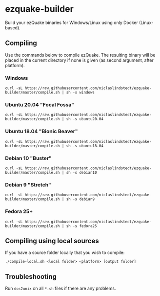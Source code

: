 # ezquake-builder

Build your ezQuake binaries for Windows/Linux using only Docker (Linux-based).

## Compiling

Use the commands below to compile ezQuake. The resulting binary will be placed in the current directory if none is given (as second argument, after platform).

### Windows

```
curl -sL https://raw.githubusercontent.com/niclaslindstedt/ezquake-builder/master/compile.sh | sh -s windows
```

### Ubuntu 20.04 "Focal Fossa"

```
curl -sL https://raw.githubusercontent.com/niclaslindstedt/ezquake-builder/master/compile.sh | sh -s ubuntu20.04
```

### Ubuntu 18.04 "Bionic Beaver"

```
curl -sL https://raw.githubusercontent.com/niclaslindstedt/ezquake-builder/master/compile.sh | sh -s ubuntu18.04
```

### Debian 10 "Buster"

```
curl -sL https://raw.githubusercontent.com/niclaslindstedt/ezquake-builder/master/compile.sh | sh -s debian10
```

### Debian 9 "Stretch"

```
curl -sL https://raw.githubusercontent.com/niclaslindstedt/ezquake-builder/master/compile.sh | sh -s debian9
```

### Fedora 25+

```
curl -sL https://raw.githubusercontent.com/niclaslindstedt/ezquake-builder/master/compile.sh | sh -s fedora25
```

## Compiling using local sources

If you have a source folder locally that you wish to compile:

```
./compile-local.sh <local folder> <platform> [output folder]
```

## Troubleshooting

Run `dos2unix` on all `*.sh` files if there are any problems.
